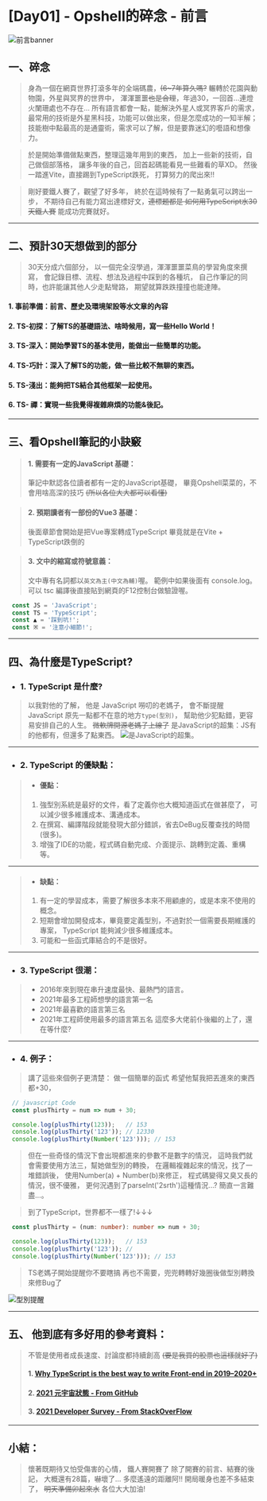 # [Day01] - Opshell的碎念 - 前言

![前言banner](https://ithelp.ithome.com.tw/upload/images/20220901/20109918Z2EVjAr1KM.jpg)

## 一、碎念
   > 身為一個在網頁世界打滾多年的全端碼農，~~(6~7年算久嗎?~~
   > 輾轉於花園與動物園，外星與冥界的世界中，
   > 渾渾噩噩~~也是合理~~，年過30，一回首...連燈火闌珊處也不存在...
   > 所有語言都會一點，能解決外星人或冥界客戶的需求，
   > 最常用的技術是外星黑科技，功能可以做出來，但是怎麼成功的一知半解；
   > 技能樹中點最高的是通靈術，需求可以了解，但是要靠迷幻的囈語和想像力。

   > 於是開始準備做點東西，整理這幾年用到的東西，
   > 加上一些新的技術，自己做個部落格，
   > 讓多年後的自己，回首起碼能看見一些難看的草XD。
   > 然後一踏進Vite，直接踢到TypeScript跌死，
   > 打算努力的爬出來!!

   >  剛好要鐵人賽了，觀望了好多年，
   >  終於在這時候有了一點勇氣可以跨出一步，
   >  不期待自己有能力寫出達標好文，~~連標題都是 如何用TypeScript水30天鐵人賽~~
   >  能成功完賽就好。

---
## 二、預計30天想做到的部分
   > 30天分成六個部分，
   > 以一個完全沒學過，渾渾噩噩菜鳥的學習角度來撰寫，
   > 會記錄目標、流程、想法及過程中踩到的各種坑，
   > 自己作筆記的同時，也許能讓其他人少走點彎路，
   > 期望就算跌跌撞撞也能達陣。

   #### 1. 事前準備：前言、歷史及環境架設等水文章的內容
   #### 2. TS-初探：了解TS的基礎語法、啥時候用，寫一些Hello World！
   #### 3. TS-深入：開始學習TS的基本使用，能做出一些簡單的功能。
   #### 4. TS-巧計：深入了解TS的功能，做一些比較不無聊的東西。
   #### 5. TS-淺出：能夠把TS結合其他框架一起使用。
   #### 6. TS- 禪：實現一些我覺得複雜麻煩的功能&後記。

---
## 三、看Opshell筆記的小訣竅
   > #### 1. 需要有一定的JavaScript 基礎：
   > 筆記中默認各位讀者都有一定的JavaScript基礎，
   > 畢竟Opshell菜菜的，不會用啥高深的技巧 ~~(所以各位大大都可以看懂)~~

   > #### 2. 預期讀者有一部份的Vue3 基礎：
   > 後面章節會開始是把Vue專案轉成TypeScript
   > 畢竟就是在Vite + TypeScript跌倒的

   > #### 3. 文中的縮寫或符號意義：
   > 文中專有名詞都以`英文為主(中文為輔)`喔。
   > 範例中如果後面有 console.log。
   > 可以 tsc 編譯後直接貼到網頁的F12控制台做驗證喔。
   ```JavaScript
    const JS = 'JavaScript';
    const TS = 'TypeScript';
    const ▲ = '踩到坑!';
    const ※ = '注意小細節!';
   ```

---
## 四、為什麼是TypeScript?
   - ### 1. TypeScript 是什麼?
   > 以我對他的了解，
   > 他是 JavaScript 嘮叨的老媽子，
   > 會不斷提醒 JavaScript 原先一點都不在意的地方`type(型別)`，
   > 幫助他少犯點錯，更容易安排自己的人生。
   > ~~微軟牌開源老媽子上線了~~
   > 是JavaScript的超集：JS有的他都有，但還多了點東西。
![是JavaScript的超集。](https://ithelp.ithome.com.tw/upload/images/20220901/20109918DYspg6k4NO.png)

---
   - ### 2. TypeScript 的優缺點：
   > - #### 優點：
   > 1.   強型別系統是最好的文件，看了定義你也大概知道函式在做甚麼了，
   >     可以減少很多維護成本、溝通成本。
   > 2.   在撰寫、編譯階段就能發現大部分錯誤，省去DeBug反覆查找的時間(很多)。
   > 3.   增強了IDE的功能，程式碼自動完成、介面提示、跳轉到定義、重構等。
---
   > - #### 缺點：
   > 1.   有一定的學習成本，需要了解很多本來不用顧慮的，或是本來不使用的概念。
   > 2.   短期會增加開發成本，畢竟要定義型別，不過對於一個需要長期維護的專案，
   >     TypeScript 能夠減少很多維護成本。
   > 3.   可能和一些函式庫結合的不是很好。

---
   - ### 3. TypeScript 很潮：
   > - 2016年來到現在串升速度最快、最熱門的語言。
   > - 2021年最多工程師想學的語言第一名
   > - 2021年最喜歡的語言第三名
   > - 2021年工程師使用最多的語言第五名
   > 這麼多大佬前仆後繼的上了，還在等什麼?

---
   - ### 4. 例子：
   > 講了這些來個例子更清楚：
   > 做一個簡單的函式 希望他幫我把丟進來的東西都+30，
   ```JavaScript
    // javascript Code
    const plusThirty = num => num + 30;

    console.log(plusThirty(123));   // 153
    console.log(plusThirty('123')); // 12330
    console.log(plusThirty(Number('123'))); // 153
   ```
   > 但在一些奇怪的情況下會出現都進來的參數不是數字的情況，
   > 這時我們就會需要使用方法三，幫她做型別的轉換，
   > 在邏輯複雜起來的情況，找了一堆錯誤後，
   > 使用Number(a) + Number(b)來修正，
   > 程式碼變得又臭又長的情況，很不優雅，
   > 更何況遇到了parseInt('2srth')這種情況...?
   > 簡直一言難盡...。

   > 到了TypeScript，世界都不一樣了!↓↓↓
   ```typescript
    const plusThirty = (num: number): number => num + 30;

    console.log(plusThirty(123));   // 153
    console.log(plusThirty('123')); //
    console.log(plusThirty(Number('123'))); // 153
   ```
   > TS老媽子開始提醒你不要瞎搞
   > 再也不需要，兜兜轉轉好幾圈後做型別轉換來修Bug了

![型別提醒](https://ithelp.ithome.com.tw/upload/images/20220901/20109918hUFJ3kAM4z.png)

---
## 五、 他到底有多好用的參考資料：
   > 不管是使用者成長速度、討論度都持續創高 ~~(要是我買的股票也這樣就好了)~~
   > #### 1. [Why TypeScript is the best way to write Front-end in 2019–2020+](https://jackthenomad.com/why-typescript-is-the-best-way-to-write-front-end-in-2019-feb855f9b164)
   > #### 2. [2021 元宇宙狀態 - From GitHub](https://octoverse.github.com/#top-languages-over-the-years)
   > #### 3. [2021 Developer Survey - From StackOverFlow](https://insights.stackoverflow.com/survey/2021#key-territories-country)

---
## 小結：
   > 懷著既期待又怕受傷害的心情，
   > 鐵人賽開賽了
   > 除了開賽的前言、結賽的後記，
   > 大概還有28篇，嚇壞了...
   > 多麼遙遠的距離阿!!
   > 開局暖身也差不多結束了，
   > ~~明天準備卯起來水~~
   > 各位大大加油!
